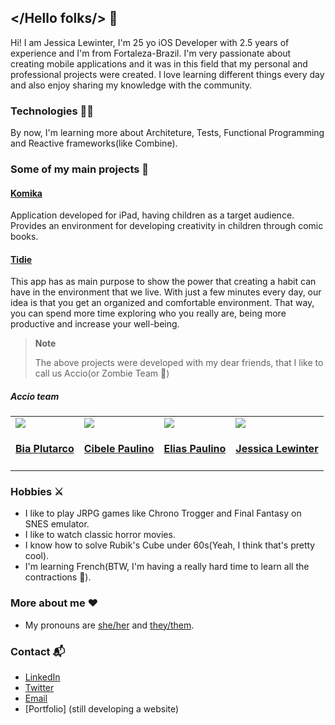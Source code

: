 ## </Hello folks/> 👋

Hi! I am Jessica Lewinter, I'm 25 yo iOS Developer with 2.5 years of experience and I'm from Fortaleza-Brazil. I'm very passionate about creating mobile applications and it was in this field that my personal and professional projects were created. I love learning different things every day and also enjoy sharing my knowledge with the community.

### Technologies 👩‍💻
By now, I'm learning more about Architeture, Tests, Functional Programming and Reactive frameworks(like Combine).

### Some of my main projects 🚀
#### [Komika](https://apps.apple.com/us/app/komika/id1444750258) 
Application developed for iPad, having children as a target audience. Provides an environment for developing creativity in children through comic books.
#### [Tidie](https://apps.apple.com/br/app/tidie/id1485569733)
This app has as main purpose to show the power that creating a habit can have in the environment that we live. With just a few minutes every day, our idea is that you get an organized and comfortable environment.
That way, you can spend more time exploring who you really are, being more productive and increase your well-being.

>**Note**
>
>The above projects were developed with my dear friends, that I like to call us Accio(or Zombie Team 🤔)
>
##### _Accio_ team

<table id='team'>
<tr>
<td id='bia-plutarco'>
<a href='https://github.com/biaplutarco'>
<img src='https://github.com/biaplutarco.png?size=140'>
</a>
<h4 align='center'><a href='https://www.linkedin.com/in/biaplutarco/'>Bia Plutarco</a></h4>
</td>
<td id='cibele-paulino'>
<a href='https://github.com/CibelePaulinoAndrade'>
<img src='https://github.com/CibelePaulinoAndrade.png?size=140'>
</a>
<h4 align='center'><a href='https://www.linkedin.com/in/cibelepaulino/'>Cibele Paulino</a></h4>
</td>
<td id='elias-paulino'>
<a href='https://github.com/EliasPaulinoAndrade'>
<img src='https://github.com/EliasPaulinoAndrade.png?size=140'>
</a>
<h4 align='center'><a href='https://www.linkedin.com/in/elias-paulino-andrade-10092a142/'>Elias Paulino</a></h4>
</td>
<td id='jessica-lewinter'>
<a href='https://github.com/jessicalewinter'>
<img src='https://github.com/jessicalewinter.png?size=140'>
</a>
<h4 align='center'><a href='https://twitter.com/jazzfaleci'>Jessica Lewinter</a></h4>
</td>
</tr>
</table>

### Hobbies ⚔️
- I like to play JRPG games like Chrono Trogger and Final Fantasy on SNES emulator.
- I like to watch classic horror movies.
- I know how to solve Rubik's Cube under 60s(Yeah, I think that's pretty cool).
- I'm learning French(BTW, I'm having a really hard time to learn all the contractions 🥺).

### More about me ❤️ 
- My pronouns are [she/her](https://pronoun.is/she/her) and [they/them](https://pronoun.is/they/them).

### Contact 📬
- [LinkedIn](https://www.linkedin.com/in/jessicalewinter/)
- [Twitter](https://twitter.com/jazzfaleci)
- [Email](mailTo:jessicalewinter@gmail.com)
- [Portfolio] (still developing a website)
